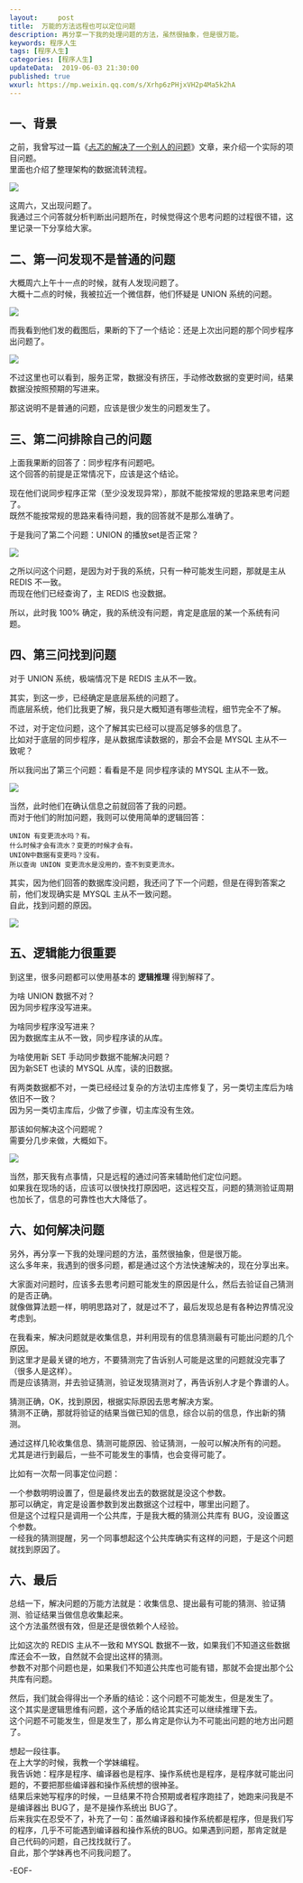 ```yaml
---   
layout:     post  
title:  万能的方法远程也可以定位问题  
description: 再分享一下我的处理问题的方法，虽然很抽象，但是很万能。  
keywords: 程序人生  
tags: [程序人生]    
categories: [程序人生]  
updateData:  2019-06-03 21:30:00  
published: true  
wxurl: https://mp.weixin.qq.com/s/Xrhp6zPHjxVH2p4Ma5k2hA  
---  
```



## 一、背景  


之前，我曾写过一篇《[忐忑的解决了一个别人的问题](https://mp.weixin.qq.com/s/3RXfkmoU3JQ14o15EzqRUQ)》文章，来介绍一个实际的项目问题。  
里面也介绍了整理架构的数据流转流程。  


![](//res2019.tiankonguse.com/images/2019/05/17/001.png)  


这周六，又出现问题了。  
我通过三个问答就分析判断出问题所在，时候觉得这个思考问题的过程很不错，这里记录一下分享给大家。  


## 二、第一问发现不是普通的问题    


大概周六上午十一点的时候，就有人发现问题了。  
大概十二点的时候，我被拉近一个微信群，他们怀疑是 UNION 系统的问题。  


![](//res2019.tiankonguse.com/images/2019/06/03/001.png)  


而我看到他们发的截图后，果断的下了一个结论：还是上次出问题的那个同步程序出问题了。  


![](//res2019.tiankonguse.com/images/2019/06/03/002.png)  


不过这里也可以看到，服务正常，数据没有挤压，手动修改数据的变更时间，结果数据没按照预期的写进来。  


那这说明不是普通的问题，应该是很少发生的问题发生了。  


## 三、第二问排除自己的问题  


上面我果断的回答了：同步程序有问题吧。  
这个回答的前提是正常情况下，应该是这个结论。  


现在他们说同步程序正常（至少没发现异常），那就不能按常规的思路来思考问题了。  
既然不能按常规的思路来看待问题，我的回答就不是那么准确了。  


于是我问了第二个问题：UNION 的播放set是否正常？  


![](//res2019.tiankonguse.com/images/2019/06/03/003.png)  


之所以问这个问题，是因为对于我的系统，只有一种可能发生问题，那就是主从 REDIS 不一致。  
而现在他们已经查询了，主 REDIS 也没数据。  


所以，此时我 100% 确定，我的系统没有问题，肯定是底层的某一个系统有问题。  


## 四、第三问找到问题  


对于 UNION 系统，极端情况下是 REDIS 主从不一致。  


其实，到这一步，已经确定是底层系统的问题了。  
而底层系统，他们比我更了解，我只是大概知道有哪些流程，细节完全不了解。  


不过，对于定位问题，这个了解其实已经可以提高足够多的信息了。  
比如对于底层的同步程序，是从数据库读数据的，那会不会是 MYSQL 主从不一致呢？  


所以我问出了第三个问题：看看是不是 同步程序读的 MYSQL 主从不一致。  


![](//res2019.tiankonguse.com/images/2019/06/03/004.png)  


当然，此时他们在确认信息之前就回答了我的问题。  
而对于他们的附加问题，我则可以使用简单的逻辑回答：  


```
UNION 有变更流水吗？有。  
什么时候才会有流水？变更的时候才会有。  
UNION中数据有变更吗？没有。  
所以查询 UNION 变更流水是没用的，查不到变更流水。  
```


其实，因为他们回答的数据库没问题，我还问了下一个问题，但是在得到答案之前，他们发现确实是 MYSQL 主从不一致问题。  
自此，找到问题的原因。  


![](//res2019.tiankonguse.com/images/2019/06/03/005.png)  


## 五、逻辑能力很重要  


到这里，很多问题都可以使用基本的 **逻辑推理** 得到解释了。  


为啥 UNION 数据不对？  
因为同步程序没写进来。  


为啥同步程序没写进来？  
因为数据库主从不一致，同步程序读的从库。  


为啥使用新 SET 手动同步数据不能解决问题？  
因为新SET 也读的 MYSQL 从库，读的旧数据。  


有两类数据都不对，一类已经经过复杂的方法切主库修复了，另一类切主库后为啥依旧不一致？  
因为另一类切主库后，少做了步骤，切主库没有生效。  


那该如何解决这个问题呢？  
需要分几步来做，大概如下。  


![](//res2019.tiankonguse.com/images/2019/06/03/005.png)  


当然，那天我有点事情，只是远程的通过问答来辅助他们定位问题。  
如果我在现场的话，应该可以很快找打原因吧，这远程交互，问题的猜测验证周期也加长了，信息的可靠性也大大降低了。  


## 六、如何解决问题  


另外，再分享一下我的处理问题的方法，虽然很抽象，但是很万能。  
这么多年来，我遇到的很多问题，都是通过这个方法快速解决的，现在分享出来。  



大家面对问题时，应该多去思考问题可能发生的原因是什么，然后去验证自己猜测的是否正确。    
就像做算法题一样，明明思路对了，就是过不了，最后发现总是有各种边界情况没考虑到。  


在我看来，解决问题就是收集信息，并利用现有的信息猜测最有可能出问题的几个原因。  
到这里才是最关键的地方，不要猜测完了告诉别人可能是这里的问题就没完事了（很多人是这样）。  
而是应该猜测，并去验证猜测，验证发现猜测对了，再告诉别人才是个靠谱的人。  


猜测正确，OK，找到原因，根据实际原因去思考解决方案。  
猜测不正确，那就将验证的结果当做已知的信息，综合以前的信息，作出新的猜测。  


通过这样几轮收集信息、猜测可能原因、验证猜测，一般可以解决所有的问题。  
尤其是进行到最后，一些不可能发生的事情，也会变得可能了。  


比如有一次帮一同事定位问题：  


一个参数明明设置了，但是最终发出去的数据就是没这个参数。  
那可以确定，肯定是设置参数到发出数据这个过程中，哪里出问题了。  
但是这个过程只是调用一个公共库，于是我大概的猜测公共库有 BUG，没设置这个参数。  
一经我的猜测提醒，另一个同事想起这个公共库确实有这样的问题，于是这个问题就找到原因了。  



## 六、最后  
 

总结一下，解决问题的万能方法就是：收集信息、提出最有可能的猜测、验证猜测、验证结果当做信息收集起来。  
这个方法虽然很有效，但是还是很依赖个人经验。  


比如这次的 REDIS 主从不一致和 MYSQL 数据不一致，如果我们不知道这些数据库还会不一致，自然就不会提出这样的猜测。  
参数不对那个问题也是，如果我们不知道公共库也可能有错，那就不会提出那个公共库有问题。  


然后，我们就会得得出一个矛盾的结论：这个问题不可能发生，但是发生了。  
这个其实是逻辑思维有问题，这个矛盾的结论其实还可以继续推理下去。  
这个问题不可能发生，但是发生了，那么肯定是你认为不可能出问题的地方出问题了。  


想起一段往事。  
在上大学的时候，我教一个学妹编程。  
我告诉她：程序是程序、编译器也是程序、操作系统也是程序，是程序就可能出问题的，不要把那些编译器和操作系统想的很神圣。  
结果后来她写程序的时候，一旦结果不符合预期或者程序跑挂了，她跑来问我是不是编译器出 BUG了，是不是操作系统出 BUG了。  
后来我实在忍受不了，补充了一句：虽然编译器和操作系统都是程序，但是我们写的程序，几乎不可能遇到编译器和操作系统的BUG。如果遇到问题，那肯定就是自己代码的问题，自己找找就行了。  
自此，那个学妹再也不问我问题了。  



-EOF-  

